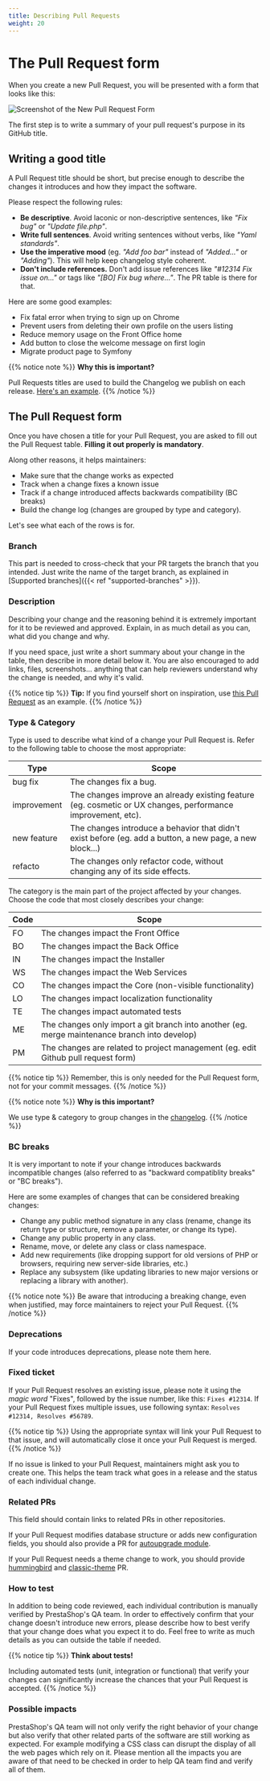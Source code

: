 ```yaml
---
title: Describing Pull Requests
weight: 20
---
```


# The Pull Request form

When you create a new Pull Request, you will be presented with a form that looks like this:

![Screenshot of the New Pull Request Form](../../img/new-pull-request.png)

The first step is to write a summary of your pull request's purpose in its GitHub title. 

## Writing a good title

A Pull Request title should be short, but precise enough to describe the changes it introduces and how they impact the software.

Please respect the following rules:

* **Be descriptive**. Avoid laconic or non-descriptive sentences, like _"Fix bug"_ or _"Update file.php"_.
* **Write full sentences**. Avoid writing sentences without verbs, like _"Yaml standards"_. 
* **Use the imperative mood** (eg. _"Add foo bar"_ instead of _"Added..."_ or _"Adding"_). This will help keep changelog style coherent. 
* **Don't include references.** Don't add issue references like _"#12314 Fix issue on..."_ or tags like _"[BO] Fix bug where..."_. The PR table is there for that.

Here are some good examples:

* Fix fatal error when trying to sign up on Chrome
* Prevent users from deleting their own profile on the users listing
* Reduce memory usage on the Front Office home
* Add button to close the welcome message on first login
* Migrate product page to Symfony 

{{% notice note %}}
**Why this is important?**

Pull Requests titles are used to build the Changelog we publish on each release. [Here's an example](https://github.com/PrestaShop/PrestaShop/releases/tag/1.7.6.1).
{{% /notice %}}

## The Pull Request form

Once you have chosen a title for your Pull Request, you are asked to fill out the Pull Request table. **Filling it out properly is mandatory**. 

Along other reasons, it helps maintainers:

- Make sure that the change works as expected
- Track when a change fixes a known issue
- Track if a change introduced affects backwards compatibility (BC breaks)
- Build the change log (changes are grouped by type and category).

Let's see what each of the rows is for.

### Branch

This part is needed to cross-check that your PR targets the branch that you intended. Just write the name of the target branch, as explained in [Supported branches]({{< ref "supported-branches" >}}).

### Description 

Describing your change and the reasoning behind it is extremely important for it to be reviewed and approved. Explain, in as much detail as you can, what did you change and why.

If you need space, just write a short summary about your change in the table, then describe in more detail below it. You are also encouraged to add links, files, screenshots... anything that can help reviewers understand why the change is needed, and why it's valid.

{{% notice tip %}}
**Tip:** If you find yourself short on inspiration, use [this Pull Request](https://github.com/PrestaShop/PrestaShop/pull/16964) as an example.
{{% /notice %}}

### Type & Category

Type is used to describe what kind of a change your Pull Request is. Refer to the following table to choose the most appropriate:

Type        | Scope
------------|------
bug fix     | The changes fix a bug.
improvement | The changes improve an already existing feature (eg. cosmetic or UX changes, performance improvement, etc). 
new feature | The changes introduce a behavior that didn't exist before (eg. add a button, a new page, a new block...)
refacto     | The changes only refactor code, without changing any of its side effects.

The category is the main part of the project affected by your changes. Choose the code that most closely describes your change:

Code | Scope
-----|------
FO   | The changes impact the Front Office
BO   | The changes impact the Back Office
IN   | The changes impact the Installer
WS   | The changes impact the Web Services
CO   | The changes impact the Core (non-visible functionality)
LO   | The changes impact localization functionality
TE   | The changes impact automated tests
ME   | The changes only import a git branch into another (eg. merge maintenance branch into develop)
PM   | The changes are related to project management (eg. edit Github pull request form)

{{% notice tip %}}
Remember, this is only needed for the Pull Request form, not for your commit messages.
{{% /notice %}} 

{{% notice note %}}
**Why is this important?**

We use type & category to group changes in the [changelog](https://github.com/PrestaShop/PrestaShop/blob/8.0.x/docs/CHANGELOG.txt).
{{% /notice %}}

### BC breaks

It is very important to note if your change introduces backwards incompatible changes (also referred to as "backward compatiblity breaks" or "BC breaks").

Here are some examples of changes that can be considered breaking changes:

* Change any public method signature in any class (rename, change its return type or structure, remove a parameter, or change its type).
* Change any public property in any class.
* Rename, move, or delete any class or class namespace.
* Add new requirements (like dropping support for old versions of PHP or browsers, requiring new server-side libraries, etc.)
* Replace any subsystem (like updating libraries to new major versions or replacing a library with another).

{{% notice note %}}
Be aware that introducing a breaking change, even when justified, may force maintainers to reject your Pull Request.
{{% /notice %}}

### Deprecations

If your code introduces deprecations, please note them here.

### Fixed ticket

If your Pull Request resolves an existing issue, please note it using the _magic word_ "Fixes", followed by the issue number, like this: `Fixes #12314`. If your Pull Request fixes multiple issues, use following syntax: `Resolves #12314, Resolves #56789`.

{{% notice tip %}}
Using the appropriate syntax will link your Pull Request to that issue, and will automatically close it once your Pull Request is merged.
{{% /notice %}}

If no issue is linked to your Pull Request, maintainers might ask you to create one. This helps the team track what goes in a release and the status of each individual change. 

### Related PRs

This field should contain links to related PRs in other repositories.

If your Pull Request modifies database structure or adds new configuration fields, you should also provide a PR for [autoupgrade module](https://github.com/PrestaShop/autoupgrade).

If your Pull Request needs a theme change to work, you should provide [hummingbird](https://github.com/PrestaShop/hummingbird) and [classic-theme](https://github.com/PrestaShop/classic-theme) PR.

### How to test

In addition to being code reviewed, each individual contribution is manually verified by PrestaShop's QA team. In order to effectively confirm that your change doesn't introduce new errors, please describe how to best verify that your change does what you expect it to do. Feel free to write as much details as you can outside the table if needed.

{{% notice tip %}}
**Think about tests!**

Including automated tests (unit, integration or functional) that verify your changes can significantly increase the chances that your Pull Request is accepted.
{{% /notice %}} 

### Possible impacts

PrestaShop's QA team will not only verify the right behavior of your change but also verify that other related parts of the software are still working as expected. For example modifying a CSS class can disrupt the display of all the web pages which rely on it. Please mention all the impacts you are aware of that need to be checked in order to help QA team find and verify all of them. 

